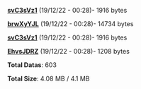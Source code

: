 [**svC3sVz1**](/data/svC3sVz1.txt) (19/12/22 - 00:28)- 1916 bytes

[**brwXyYJL**](/data/brwXyYJL.txt) (19/12/22 - 00:28)- 14734 bytes

[**svC3sVz1**](/data/svC3sVz1.txt) (19/12/22 - 00:28)- 1916 bytes

[**EhvsJDRZ**](/data/EhvsJDRZ.txt) (19/12/22 - 00:28)- 1208 bytes

**Total Datas**: 603

**Total Size**: 4.08 MB / 4.1 MB